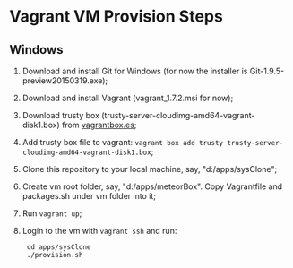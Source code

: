 # Vagrant VM Provision Steps

## Windows

1. Download and install Git for Windows (for now the installer is Git-1.9.5-preview20150319.exe);

1. Download and install Vagrant (vagrant_1.7.2.msi for now);

1. Download trusty box (trusty-server-cloudimg-amd64-vagrant-disk1.box) from [vagrantbox.es](http://www.vagrantbox.es/);

1. Add trusty box file to vagrant: `vagrant box add trusty trusty-server-cloudimg-amd64-vagrant-disk1.box`;

1. Clone this repository to your local machine, say, "d:/apps/sysClone";

1. Create vm root folder, say, "d:/apps/meteorBox". Copy Vagrantfile and packages.sh under vm folder into it;

1. Run `vagrant up`;

1. Login to the vm with `vagrant ssh` and run:

        cd apps/sysClone
        ./provision.sh
